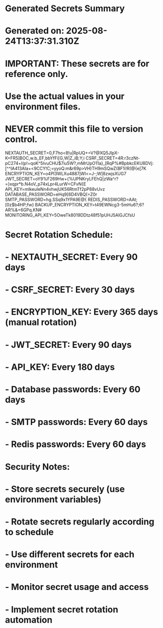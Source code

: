 # Generated Secrets Summary
# Generated on: 2025-08-24T13:37:31.310Z
# 
# IMPORTANT: These secrets are for reference only.
# Use the actual values in your environment files.
# NEVER commit this file to version control.

NEXTAUTH_SECRET=0,F7ho<8!u|RpUQ+=V?@XQ5JIpX-K+FR5]BOC,w.b_EF,bbYfFi[G,W|Z_iB;Y;i
CSRF_SECRET=4R:r3czNt-pC274+l(p!=qoK^5lvuCHU$7iu5W?,mMrUpO11a}_[RqP%#BpbkcEKU8DVj:[^^IA413AIa+<9CCY!C;=yyoQ:m&r69p>VH)TH9mSQwZ(8F1i!R(@{e[7K
ENCRYPTION_KEY=o4Pl3WLXu4887jWl<=J-;W]8zwjsXUG7
JWT_SECRET=oY9%F269Hw+{%UPNKryLFEhQ|zWa^r?=}xqpr*b.N4oV_p74xLpr4LurW<CFvN{E
API_KEY=mlkeuIeNn4vhwjUK56RtmTf2pP88vUvz
DATABASE_PASSWORD=eHq9[6D4VBQ(=Z0r
SMTP_PASSWORD=hg.SSq9x1YPA9E@{
REDIS_PASSWORD=AAt;[0z$b4HP;fw}
BACKUP_ENCRYPTION_KEY=t49EWNcg3-5mHu6?;6?AR%&+6GPq.KN#
MONITORING_API_KEY=5OweTk8019DDtz48f51pUHJ5AlGJCfsU

# Secret Rotation Schedule:
# - NEXTAUTH_SECRET: Every 90 days
# - CSRF_SECRET: Every 30 days
# - ENCRYPTION_KEY: Every 365 days (manual rotation)
# - JWT_SECRET: Every 90 days
# - API_KEY: Every 180 days
# - Database passwords: Every 60 days
# - SMTP passwords: Every 60 days
# - Redis passwords: Every 60 days

# Security Notes:
# - Store secrets securely (use environment variables)
# - Rotate secrets regularly according to schedule
# - Use different secrets for each environment
# - Monitor secret usage and access
# - Implement secret rotation automation
